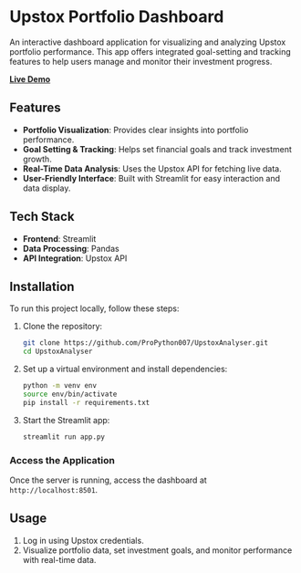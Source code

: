 # Upstox Portfolio Dashboard

An interactive dashboard application for visualizing and analyzing Upstox portfolio performance. This app offers integrated goal-setting and tracking features to help users manage and monitor their investment progress.

[**Live Demo**](https://upstoxapi.streamlit.app/)

## Features

- **Portfolio Visualization**: Provides clear insights into portfolio performance.
- **Goal Setting & Tracking**: Helps set financial goals and track investment growth.
- **Real-Time Data Analysis**: Uses the Upstox API for fetching live data.
- **User-Friendly Interface**: Built with Streamlit for easy interaction and data display.

## Tech Stack

- **Frontend**: Streamlit
- **Data Processing**: Pandas
- **API Integration**: Upstox API

## Installation

To run this project locally, follow these steps:

1. Clone the repository:

    ```bash
    git clone https://github.com/ProPython007/UpstoxAnalyser.git
    cd UpstoxAnalyser
    ```

2. Set up a virtual environment and install dependencies:

    ```bash
    python -m venv env
    source env/bin/activate
    pip install -r requirements.txt
    ```

3. Start the Streamlit app:

    ```bash
    streamlit run app.py
    ```

### Access the Application

Once the server is running, access the dashboard at `http://localhost:8501`.

## Usage

1. Log in using Upstox credentials.
2. Visualize portfolio data, set investment goals, and monitor performance with real-time data.
